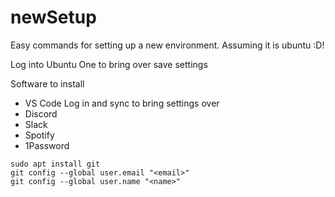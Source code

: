 # newSetup

Easy commands for setting up a new environment. Assuming it is ubuntu :D!

Log into Ubuntu One to bring over save settings

Software to install
- VS Code
    Log in and sync to bring settings over
- Discord
- Slack
- Spotify
- 1Password


```
sudo apt install git
git config --global user.email "<email>"
git config --global user.name "<name>"
```